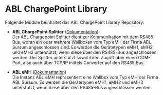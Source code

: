 # ABL ChargePoint Library

Folgende Module beinhaltet das ABL ChargePoint Library Repository:

- __ABL ChargePoint Splitter__ ([Dokumentation](ABL%20ChargePoint%20Splitter))  
	Der ABL Chargepoint Splitter dient zur Kommunikation mit dem RS485 Bus, woran ein oder mehrere Wallboxen
	vom Typ eMH der Firma ABL Sursum angeschlossen sind. Es werden die Gerätetypen eMH1, eMH2 und eMH3 unterstützt,
	wenn diese über den RS485-Bus angeschlossen werden. Der Splitter unterstützt sowohl den Zugriff über einen COM-Port,
	also auch über TCP/IP mittels Converter auf den RS485 Bus. 

- __ABL eMH__ ([Dokumentation](ABL%20eMH))  
	Die Instanz ABL eMH repräsentiert eine Wallbox vom Typ eMH der Firma ABL Sursum.
	Es werden die Gerätetypen eMH1, eMH2 und eMH3 unterstützt, wenn diese über den RS485-Bus angeschlossen werden.